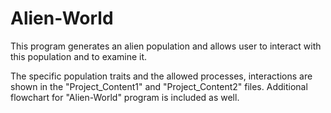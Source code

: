 # Alien-World
This program generates an alien population and allows user to interact with this population and to examine it.

The specific population traits and the allowed processes, interactions are shown in the "Project_Content1" and "Project_Content2" files.
Additional flowchart for "Alien-World" program is included as well.
